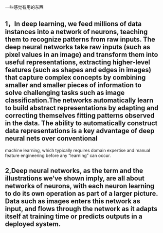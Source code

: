 一些感觉有用的东西

## 1，In deep learning, we feed millions of data instances into a network of neurons, teaching them to recognize patterns from raw inputs. The deep neural networks take raw inputs (such as pixel values in an image) and transform them into useful representations, extracting higher-level features (such as shapes and edges in images) that capture complex concepts by combining smaller and smaller pieces of information to solve challenging tasks such as image classification.The networks automatically learn to build abstract representations by adapting and correcting themselves fitting patterns observed in the data. The ability to automatically construct data representations is a key advantage of deep neural nets over conventional
machine learning, which typically requires domain expertise and manual feature engineering before any “learning” can occur.

## 2,Deep neural networks, as the term and the illustrations we’ve shown imply, are all about networks of neurons, with each neuron learning to do its own operation as part of a larger picture. Data such as images enters this network as input, and flows through the network as it adapts itself at training time or predicts outputs in a deployed system.
